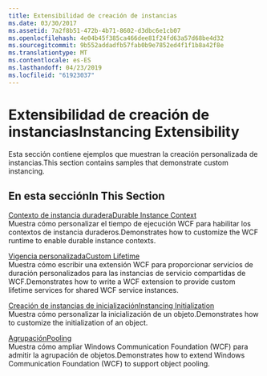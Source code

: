 ```yaml
---
title: Extensibilidad de creación de instancias
ms.date: 03/30/2017
ms.assetid: 7a2f8b51-472b-4b71-8602-d3dbc6e1cb07
ms.openlocfilehash: 4e04b45f385ca466dee81f24fd63a57d68be4d32
ms.sourcegitcommit: 9b552addadfb57fab0b9e7852ed4f1f1b8a42f8e
ms.translationtype: MT
ms.contentlocale: es-ES
ms.lasthandoff: 04/23/2019
ms.locfileid: "61923037"
---
```

# <a name="instancing-extensibility"></a><span data-ttu-id="a7362-102">Extensibilidad de creación de instancias</span><span class="sxs-lookup"><span data-stu-id="a7362-102">Instancing Extensibility</span></span>
<span data-ttu-id="a7362-103">Esta sección contiene ejemplos que muestran la creación personalizada de instancias.</span><span class="sxs-lookup"><span data-stu-id="a7362-103">This section contains samples that demonstrate custom instancing.</span></span>  
  
## <a name="in-this-section"></a><span data-ttu-id="a7362-104">En esta sección</span><span class="sxs-lookup"><span data-stu-id="a7362-104">In This Section</span></span>  
 [<span data-ttu-id="a7362-105">Contexto de instancia duradera</span><span class="sxs-lookup"><span data-stu-id="a7362-105">Durable Instance Context</span></span>](../../../../docs/framework/wcf/samples/durable-instance-context.md)  
 <span data-ttu-id="a7362-106">Muestra cómo personalizar el tiempo de ejecución WCF para habilitar los contextos de instancia duraderos.</span><span class="sxs-lookup"><span data-stu-id="a7362-106">Demonstrates how to customize the WCF runtime to enable durable instance contexts.</span></span>  
  
 [<span data-ttu-id="a7362-107">Vigencia personalizada</span><span class="sxs-lookup"><span data-stu-id="a7362-107">Custom Lifetime</span></span>](../../../../docs/framework/wcf/samples/custom-lifetime.md)  
 <span data-ttu-id="a7362-108">Muestra cómo escribir una extensión WCF para proporcionar servicios de duración personalizados para las instancias de servicio compartidas de WCF.</span><span class="sxs-lookup"><span data-stu-id="a7362-108">Demonstrates how to write a WCF extension to provide custom lifetime services for shared WCF service instances.</span></span>  
  
 [<span data-ttu-id="a7362-109">Creación de instancias de inicialización</span><span class="sxs-lookup"><span data-stu-id="a7362-109">Instancing Initialization</span></span>](../../../../docs/framework/wcf/samples/instancing-initialization.md)  
 <span data-ttu-id="a7362-110">Muestra cómo personalizar la inicialización de un objeto.</span><span class="sxs-lookup"><span data-stu-id="a7362-110">Demonstrates how to customize the initialization of an object.</span></span>  
  
 [<span data-ttu-id="a7362-111">Agrupación</span><span class="sxs-lookup"><span data-stu-id="a7362-111">Pooling</span></span>](../../../../docs/framework/wcf/samples/pooling.md)  
 <span data-ttu-id="a7362-112">Muestra cómo ampliar Windows Communication Foundation (WCF) para admitir la agrupación de objetos.</span><span class="sxs-lookup"><span data-stu-id="a7362-112">Demonstrates how to extend Windows Communication Foundation (WCF) to support object pooling.</span></span>
